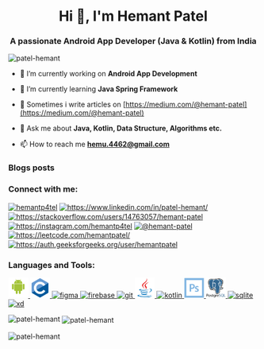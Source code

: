 <h1 align="center">Hi 👋, I'm Hemant Patel</h1>
<h3 align="center">A passionate Android App Developer (Java & Kotlin) from India</h3>

<p align="left"> <img src="https://komarev.com/ghpvc/?username=patel-hemant&label=Profile%20views&color=0e75b6&style=flat" alt="patel-hemant" /> </p>

- 🔭 I’m currently working on **Android App Development**

- 🌱 I’m currently learning **Java Spring Framework**

- 📝 Sometimes i write articles on [https://medium.com/@hemant-patel](https://medium.com/@hemant-patel)

- 💬 Ask me about **Java, Kotlin, Data Structure, Algorithms etc.**

- 📫 How to reach me **hemu.4462@gmail.com**

### Blogs posts
<!-- BLOG-POST-LIST:START -->
<!-- BLOG-POST-LIST:END -->

<h3 align="left">Connect with me:</h3>
<p align="left">
<a href="https://twitter.com/hemantp4tel" target="blank"><img align="center" src="https://raw.githubusercontent.com/rahuldkjain/github-profile-readme-generator/master/src/images/icons/Social/twitter.svg" alt="hemantp4tel" height="30" width="40" /></a>
<a href="https://linkedin.com/in/https://www.linkedin.com/in/patel-hemant/" target="blank"><img align="center" src="https://raw.githubusercontent.com/rahuldkjain/github-profile-readme-generator/master/src/images/icons/Social/linked-in-alt.svg" alt="https://www.linkedin.com/in/patel-hemant/" height="30" width="40" /></a>
<a href="https://stackoverflow.com/users/https://stackoverflow.com/users/14763057/hemant-patel" target="blank"><img align="center" src="https://raw.githubusercontent.com/rahuldkjain/github-profile-readme-generator/master/src/images/icons/Social/stack-overflow.svg" alt="https://stackoverflow.com/users/14763057/hemant-patel" height="30" width="40" /></a>
<a href="https://instagram.com/https://instagram.com/hemantp4tel" target="blank"><img align="center" src="https://raw.githubusercontent.com/rahuldkjain/github-profile-readme-generator/master/src/images/icons/Social/instagram.svg" alt="https://instagram.com/hemantp4tel" height="30" width="40" /></a>
<a href="https://medium.com/@hemant-patel" target="blank"><img align="center" src="https://raw.githubusercontent.com/rahuldkjain/github-profile-readme-generator/master/src/images/icons/Social/medium.svg" alt="@hemant-patel" height="30" width="40" /></a>
<a href="https://www.leetcode.com/https://leetcode.com/hemantpatel/" target="blank"><img align="center" src="https://raw.githubusercontent.com/rahuldkjain/github-profile-readme-generator/master/src/images/icons/Social/leet-code.svg" alt="https://leetcode.com/hemantpatel/" height="30" width="40" /></a>
<a href="https://auth.geeksforgeeks.org/user/https://auth.geeksforgeeks.org/user/hemantpatel" target="blank"><img align="center" src="https://raw.githubusercontent.com/rahuldkjain/github-profile-readme-generator/master/src/images/icons/Social/geeks-for-geeks.svg" alt="https://auth.geeksforgeeks.org/user/hemantpatel" height="30" width="40" /></a>
</p>

<h3 align="left">Languages and Tools:</h3>
<p align="left"> <a href="https://developer.android.com" target="_blank" rel="noreferrer"> <img src="https://raw.githubusercontent.com/devicons/devicon/master/icons/android/android-original-wordmark.svg" alt="android" width="40" height="40"/> </a> <a href="https://www.cprogramming.com/" target="_blank" rel="noreferrer"> <img src="https://raw.githubusercontent.com/devicons/devicon/master/icons/c/c-original.svg" alt="c" width="40" height="40"/> </a> <a href="https://www.figma.com/" target="_blank" rel="noreferrer"> <img src="https://www.vectorlogo.zone/logos/figma/figma-icon.svg" alt="figma" width="40" height="40"/> </a> <a href="https://firebase.google.com/" target="_blank" rel="noreferrer"> <img src="https://www.vectorlogo.zone/logos/firebase/firebase-icon.svg" alt="firebase" width="40" height="40"/> </a> <a href="https://git-scm.com/" target="_blank" rel="noreferrer"> <img src="https://www.vectorlogo.zone/logos/git-scm/git-scm-icon.svg" alt="git" width="40" height="40"/> </a> <a href="https://www.java.com" target="_blank" rel="noreferrer"> <img src="https://raw.githubusercontent.com/devicons/devicon/master/icons/java/java-original.svg" alt="java" width="40" height="40"/> </a> <a href="https://kotlinlang.org" target="_blank" rel="noreferrer"> <img src="https://www.vectorlogo.zone/logos/kotlinlang/kotlinlang-icon.svg" alt="kotlin" width="40" height="40"/> </a> <a href="https://www.photoshop.com/en" target="_blank" rel="noreferrer"> <img src="https://raw.githubusercontent.com/devicons/devicon/master/icons/photoshop/photoshop-line.svg" alt="photoshop" width="40" height="40"/> </a> <a href="https://www.postgresql.org" target="_blank" rel="noreferrer"> <img src="https://raw.githubusercontent.com/devicons/devicon/master/icons/postgresql/postgresql-original-wordmark.svg" alt="postgresql" width="40" height="40"/> </a> <a href="https://www.sqlite.org/" target="_blank" rel="noreferrer"> <img src="https://www.vectorlogo.zone/logos/sqlite/sqlite-icon.svg" alt="sqlite" width="40" height="40"/> </a> <a href="https://www.adobe.com/products/xd.html" target="_blank" rel="noreferrer"> <img src="https://cdn.worldvectorlogo.com/logos/adobe-xd.svg" alt="xd" width="40" height="40"/> </a> </p>

<p><img align="left" src="https://github-readme-stats.vercel.app/api/top-langs?username=patel-hemant&show_icons=true&locale=en&layout=compact" alt="patel-hemant" /></p>

<p>&nbsp;<img align="center" src="https://github-readme-stats.vercel.app/api?username=patel-hemant&show_icons=true&locale=en" alt="patel-hemant" /></p>

<p><img align="center" src="https://github-readme-streak-stats.herokuapp.com/?user=patel-hemant&" alt="patel-hemant" /></p>
